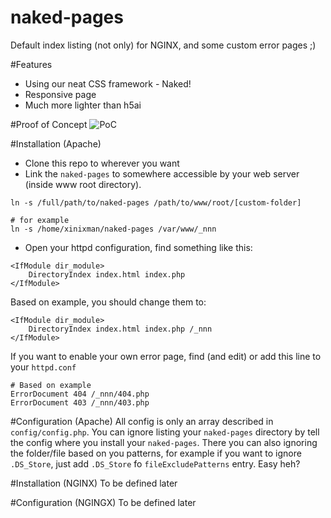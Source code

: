 naked-pages
===========

Default index listing (not only) for NGINX, and some custom error pages ;)

#Features
- Using our neat CSS framework - Naked!
- Responsive page
- Much more lighter than h5ai

#Proof of Concept
![PoC](https://github.com/krisanalfa/naked-pages/raw/master/poc/_nnn.png)

#Installation (Apache)
- Clone this repo to wherever you want
- Link the `naked-pages` to somewhere accessible by your web server (inside www root directory).

```
ln -s /full/path/to/naked-pages /path/to/www/root/[custom-folder]

# for example
ln -s /home/xinixman/naked-pages /var/www/_nnn
```

- Open your httpd configuration, find something like this:

```
<IfModule dir_module>
    DirectoryIndex index.html index.php
</IfModule>
```

Based on example, you should change them to:

```
<IfModule dir_module>
    DirectoryIndex index.html index.php /_nnn
</IfModule>
```

If you want to enable your own error page, find (and edit) or add this line to your `httpd.conf`

```
# Based on example
ErrorDocument 404 /_nnn/404.php
ErrorDocument 403 /_nnn/403.php
```

#Configuration (Apache)
All config is only an array described in `config/config.php`. You can ignore listing your `naked-pages` directory
by tell the config where you install your `naked-pages`. There you can also ignoring the folder/file based on you
patterns, for example if you want to ignore `.DS_Store‎`, just add `.DS_Store‎` fo `fileExcludePatterns` entry.
Easy heh?

#Installation (NGINX)
To be defined later

#Configuration (NGINGX)
To be defined later
